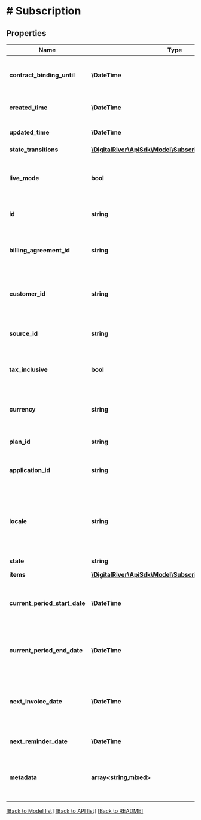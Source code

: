 # # Subscription

## Properties

Name | Type | Description | Notes
------------ | ------------- | ------------- | -------------
**contract_binding_until** | **\DateTime** | Represents the date and time when the subscription&#39;s contract expires. | [optional]
**created_time** | **\DateTime** | The time when the Subscription was created | [optional]
**updated_time** | **\DateTime** | The time when the Subscription was last updated. | [optional]
**state_transitions** | [**\DigitalRiver\ApiSdk\Model\SubscriptionStateTransitions**](SubscriptionStateTransitions.md) |  | [optional]
**live_mode** | **bool** | Has the value true if the object exists in live mode or the value false if the object exists in test mode. | [optional]
**id** | **string** | The unique identifier of the Subscription. | [optional]
**billing_agreement_id** | **string** | The billing agreement identifier that is obtained from the subscription&#39;s acquisition order. | [optional]
**customer_id** | **string** | The Customer identifier that is obtained from the subscription&#39;s acquisition order. | [optional]
**source_id** | **string** | The unique identifier of the subscription&#39;s reusable payment source. | [optional]
**tax_inclusive** | **bool** | If true indicates that the prices supplied are tax inclusive. | [optional]
**currency** | **string** | Three-letter ISO currency code (e.g. \&quot;USD\&quot; or \&quot;EUR\&quot;). |
**plan_id** | **string** | The Plan identifier. |
**application_id** | **string** | The identifier of the client application that created the subscription. | [optional]
**locale** | **string** | A locale designator that combines a two-letter ISO 639-1 language code with a ISO 3166-1 alpha-2 country code. | [optional]
**state** | **string** | The state of the subscription | [optional]
**items** | [**\DigitalRiver\ApiSdk\Model\SubscriptionItems[]**](SubscriptionItems.md) |  | [optional]
**current_period_start_date** | **\DateTime** | Represents the date and time when the subscription&#39;s current billing period began. | [optional]
**current_period_end_date** | **\DateTime** | Represents the date and time when the subscription&#39;s current billing period ends. | [optional]
**next_invoice_date** | **\DateTime** | Represents the date and time when Digital River next opens an invoice and starts the billing process. | [optional]
**next_reminder_date** | **\DateTime** | Date when the next reminder event will be sent. | [optional]
**metadata** | **array<string,mixed>** | Key-value pairs used to store additional data. Value can be string, boolean or integer types. | [optional]

[[Back to Model list]](../../README.md#models) [[Back to API list]](../../README.md#endpoints) [[Back to README]](../../README.md)
